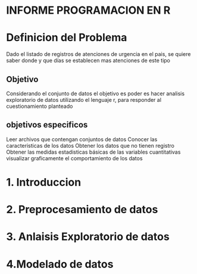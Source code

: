 # INFORME PROGRAMACION EN R
# Definicion del Problema
Dado el listado de registros de atenciones de urgencia en el pais, se quiere saber donde y que días se establecen mas atenciones de este tipo

## Objetivo
Considerando el conjunto de datos el objetivo es poder es hacer analisis exploratorio de datos utilizando el lenguaje r, para responder al cuestionamiento planteado

## objetivos especificos
Leer archivos que contengan conjuntos de datos
Conocer las caracteristicas de los datos
Obtener los datos que no tienen registro
Obtener las medidas estadisticas básicas de las variables cuantitativas
visualizar graficamente el comportamiento de los datos


# 1. Introduccion
# 2. Preprocesamiento de datos
# 3. Anlaisis Exploratorio de datos
# 4.Modelado de datos
